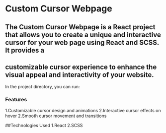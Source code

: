 # Custom Cursor Webpage

## The Custom Cursor Webpage is a React project that allows you to create a unique and interactive cursor for your web page using React and SCSS. It provides a
## customizable cursor experience to enhance the visual appeal and interactivity of your website.

In the project directory, you can run:

### Features
1.Customizable cursor design and animations
2.Interactive cursor effects on hover
2.Smooth cursor movement and transitions

##Technologies Used
1.React
2.SCSS
